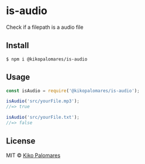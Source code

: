 # is-audio
Check if a filepath is a audio file

## Install

```
$ npm i @kikopalomares/is-audio
```


## Usage

```js
const isAudio = require('@kikopalomares/is-audio');

isAudio('src/yourFile.mp3');
//=> true

isAudio('src/yourFile.txt');
//=> false
```

## License

MIT © [Kiko Palomares](https://kikopalomares.com)
